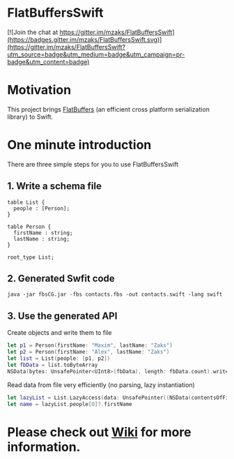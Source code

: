 # FlatBuffersSwift

[![Join the chat at https://gitter.im/mzaks/FlatBuffersSwift](https://badges.gitter.im/mzaks/FlatBuffersSwift.svg)](https://gitter.im/mzaks/FlatBuffersSwift?utm_source=badge&utm_medium=badge&utm_campaign=pr-badge&utm_content=badge)

# Motivation
This project brings [FlatBuffers](https://google.github.io/flatbuffers/) (an efficient cross platform serialization library) to Swift.

# One minute introduction

There are three simple steps for you to use FlatBuffersSwift

## 1. Write a schema file

```flatbuffers
table List {
  people : [Person];
}

table Person {
  firstName : string;
  lastName : string;
}

root_type List;
```

## 2. Generated Swfit code

`java -jar fbsCG.jar -fbs contacts.fbs -out contacts.swift -lang swift`

## 3. Use the generated API

Create objects and write them to file
```swift
let p1 = Person(firstName: "Maxim", lastName: "Zaks")
let p2 = Person(firstName: "Alex", lastName: "Zaks")
let list = List(people: [p1, p2])
let fbData = list.toByteArray
NSData(bytes: UnsafePointer<UInt8>(fbData), length: fbData.count).writeToFile("list.bin", atomically: true)
```
Read data from file very efficiently (no parsing, lazy instantiation)
```swift
let lazyList = List.LazyAccess(data: UnsafePointer((NSData(contentsOfFile: "list.bin")?.bytes)!))
let name = lazyList.people[0]?.firstName
```

# Please check out [Wiki](https://github.com/mzaks/FlatBuffersSwift/wiki) for more information.
